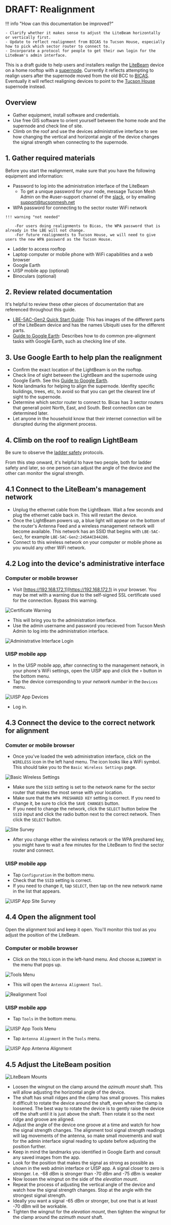 # DRAFT: Realignment

!!! info "How can this documentation be improved?" 

    - Clarify whether it makes sense to adjust the LiteBeam horizontally or vertically first.
    - Update to reflect realignment from BICAS to Tucson House, especially how to pick which sector router to connect to.
    - Incorporate a protocol for people to get their own login for the LiteBeam's admin interface.

This is a draft guide to help users and installers realign the [LiteBeam](../../hardware/litebeam.md) device on a home rooftop with a [supernode](../../networking/supernodes/index.md). Currently it reflects attempting to realign users after the supernode moved from the old BCC to [BICAS](../../networking/supernodes/bicas.md). Eventually it will reflect realigning devices to point to the [Tucson House](../../networking/supernodes/tucson-house.md) supernode instead.

## Overview

- Gather equipment, install software and credentials. 
- Use free GIS software to orient yourself between the home node and the supernode and check line of site.
- Climb on the roof and use the devices administrative interface to see how changing the vertical and horizontal angle of the device changes the signal strength when connecting to the supernode.

## 1. Gather required materials 
Before you start the realignment, make sure that you have the following equipment and information:
- Password to log into the administration interface of the LiteBeam
    - To get a unique password for your node, message Tucson Mesh Admin on the #user-support channel of the [slack](https://join.slack.com/t/tucsonmesh/shared_invite/zt-1brd69xog-H39i1ncLjRTROtGC78WYbw), or by emailing support@tucsonmesh.net
- WPA password for connecting to the sector router WiFi network
```
!!! warning "not needed"

    -For users doing realignments to Bicas, the WPA password that is already in the LBE will not change.
    -For future realignments to Tucson House, we will need to give users the new WPA password as the Tucson House. 
```  
- Ladder to access rooftop
- Laptop computer or mobile phone with WiFi capabilities and a web browser
- Google Earth
- UISP mobile app (optional)
- Binoculars (optional)

## 2. Review related documentation

It's helpful to review these other pieces of documentation that are referenced throughout this guide. 

- [LBE-5AC-Gen2 Quick Start Guide](https://dl.ubnt.com/qsg/LBE-5AC-Gen2/LBE-5AC-Gen2_EN.html): This has images of the different parts of the LiteBeam device and has the names Ubiquiti uses for the different parts.
- [Guide to Google Earth](https://startyourownisp.com/posts/guide-to-google-earth/): Describes how to do common pre-alignment tasks with Google Earth, such as checking line of site. 

## 3. Use Google Earth to help plan the realignment 

- Confirm the exact location of the LightBeam is on the rooftop.
- Check line of sight between the LightBeam and the supernode using Google Earth. See this [Guide to Google Earth](https://startyourownisp.com/posts/guide-to-google-earth/).
- Note landmarks for helping to align the supernode. Idenfity specific buildings, trees, etc, to avoid so that you can get the clearest line of sight to the supernode.
- Determine which sector router to connect to. Bicas has 3 sector routers that generall point North, East, and South. Best connection can be determined later. 
- Let anyone in the household know that their internet connection will be disrupted during the alignment process.

## 4. Climb on the roof to realign LightBeam

Be sure to observe the [ladder safety](../ladder-safety.md) protocols.

From this step onward, it's helpful to have two people, both for ladder safety and later, so one person can adjust the angle of the device and the other can monitor the signal strength.

## 4.1 Connect to the LiteBeam's management network 

- Unplug the ethernet cable from the LightBeam. Wait a few seconds and plug the ethernet cable back in. This will restart the device.
- Once the LightBeam powers up, a blue light will appear on the bottom of the router's Antenna Feed and a wireless management network will become available. This network has an SSID that begins with `LBE-5AC-Gen2`, for example `LBE-5AC-Gen2:245A4CD44286`.
- Connect to this wireless network on your computer or mobile phone as you would any other WiFi network.

## 4.2 Log into the device's administrative interface

### Computer or mobile browser
 
- Visit [https://192.168.172.1](https://192.168.172.1) in your browser. You may be met with a warning due to the self-signed SSL certificate used for the connection. Bypass this warning. 

![Certificate Warning](img/litebeam-web-browser-warning-1200x679.png)

- This will bring you to the administration interface.
- Use the admin username and password you recieved from Tucson Mesh Admin to log into the administration interface.

![Administrative Interface Login](img/litebeam-web-login-1200x679.png)

### UISP mobile app

- In the UISP mobile app, after connecting to the management network, in your phone's WiFi settings, open the UISP app and click the `+` button in the bottom menu. 
- Tap the device corresponding to your *network number* in the `Devices` menu.

![UISP App Devices](img/uisp-app-devices-227x600.png)

- Log in.

## 4.3 Connect the device to the correct network for alignment

### Comuter or mobile browser

- Once you've loaded the web administration interface, click on the `WIRELESS` icon in the left hand menu. The icon looks like a WiFi symbol. This should take you to the `Basic Wireless Settings` page.

![Basic Wireless Settings](img/litebeam-web-basic-wireless-settings-1200x679.png)

- Make sure the `SSID` setting is set to the network name for the sector router that makes the most sense with your location.
- Make sure that the `WPA PRESHARED KEY` setting is correct. If you need to change it, be sure to click the `SAVE CHANGES` button. 
- If you need to change the network, click the `SELECT` button below the `SSID` input and click the radio button next to the correct network. Then click the `SELECT` button.

![Site Survey](img/litebeam-web-site-survey-1200x679.png)

- After you change either the wireless network or the WPA preshared key, you might have to wait a few minutes for the LiteBeam to find the sector router and connect.

### UISP mobile app

- Tap `Configuration` in the bottom menu.
- Check that the `SSID` setting is correct.
- If you need to change it, tap `SELECT`, then tap on the new network name in the list that appears. 

![UISP App Site Survey](img/uisp-app-site-survey-277x600.png)

## 4.4 Open the alignment tool

Open the alignment tool and keep it open. You'll monitor this tool as you adjust the position of the LiteBeam.

### Computer or mobile browser

- Click on the `TOOLS` icon in the left-hand menu. And choose `ALIGNMENT` in the menu that pops up.

![Tools Menu](img/litebeam-web-tools-menu-1200x679.png)

- This will open the `Antenna Alignment Tool`.

![Realignment Tool](img/litebeam-web-antenna-alignment-tool-1200x679.png)

### UISP mobile app

- Tap `Tools` in the bottom menu.

![UISP App Tools Menu](img/uisp-app-tools-277x600.png)

- Tap `Antenna Alignment` in the `Tools` menu.

![UISP App Antenna Alignment](img/uisp-app-antenna-alignment-277x600.png)

## 4.5 Adjust the LiteBeam position

![LiteBeam Mounts](img/litebeam-mounts-labeled-450x600.jpg)

- Loosen the wingnut on the clamp around the *azimuth mount* shaft. This will allow adjusting the horizontal angle of the device.
- The shaft has small ridges and the clamp has small grooves. This makes it difficult to rotate the device around the shaft, even when the clamp is loosened. The best way to rotate the device is to gently raise the device off the shaft until it is just above the shaft. Then rotate it so the next ridge and groove are aligned.
- Adjust the angle of the device one groove at a time and watch for how the signal strength changes. The alignment tool signal strength readings will lag movements of the antenna, so make small movements and wait for the admin interface signal reading to update before adjusting the position further. 
- Keep in mind the landmarks you identified in Google Earth and consult any saved images from the app.
- Look for the position that makes the signal as strong as possible as shown in the web admin interface or UISP app. A signal closer to zero is stronger. I.e. \-68 dBm is stronger than \-70 dBm and \-75 dBm is weaker 
- Now loosen the wingnut on the side of the *elevation mount*.
- Repeat the process of adjusting the vertical angle of the device and watch how the signal strength changes. Stop at the angle with the strongest signal strength.
- Ideally you want a signal \-65 dBm or stronger, but one that is at least \-70 dBm will be workable.
- Tighten the wingnut for the *elevation mount*, then tighten the wingnut for the clamp around the *azimuth mount* shaft.

